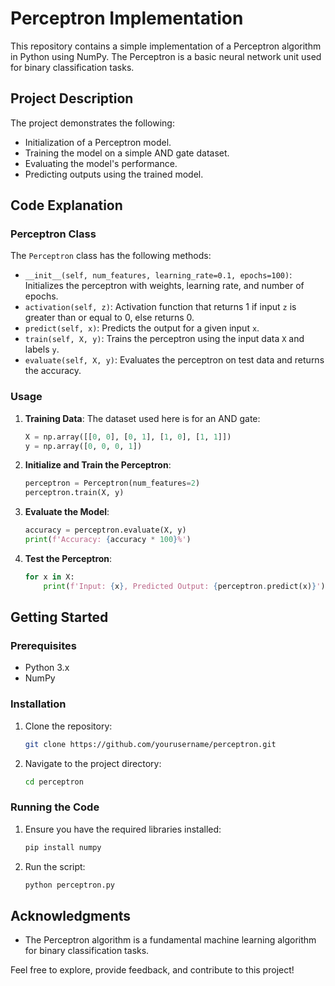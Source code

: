 # Perceptron Implementation

This repository contains a simple implementation of a Perceptron algorithm in Python using NumPy. The Perceptron is a basic neural network unit used for binary classification tasks.

## Project Description

The project demonstrates the following:

- Initialization of a Perceptron model.
- Training the model on a simple AND gate dataset.
- Evaluating the model's performance.
- Predicting outputs using the trained model.

## Code Explanation

### Perceptron Class

The `Perceptron` class has the following methods:

- `__init__(self, num_features, learning_rate=0.1, epochs=100)`: Initializes the perceptron with weights, learning rate, and number of epochs.
- `activation(self, z)`: Activation function that returns 1 if input `z` is greater than or equal to 0, else returns 0.
- `predict(self, x)`: Predicts the output for a given input `x`.
- `train(self, X, y)`: Trains the perceptron using the input data `X` and labels `y`.
- `evaluate(self, X, y)`: Evaluates the perceptron on test data and returns the accuracy.

### Usage

1. **Training Data**: The dataset used here is for an AND gate:
    ```python
    X = np.array([[0, 0], [0, 1], [1, 0], [1, 1]])
    y = np.array([0, 0, 0, 1])
    ```

2. **Initialize and Train the Perceptron**:
    ```python
    perceptron = Perceptron(num_features=2)
    perceptron.train(X, y)
    ```

3. **Evaluate the Model**:
    ```python
    accuracy = perceptron.evaluate(X, y)
    print(f'Accuracy: {accuracy * 100}%')
    ```

4. **Test the Perceptron**:
    ```python
    for x in X:
        print(f'Input: {x}, Predicted Output: {perceptron.predict(x)}')
    ```

## Getting Started

### Prerequisites

- Python 3.x
- NumPy

### Installation

1. Clone the repository:
    ```sh
    git clone https://github.com/yourusername/perceptron.git
    ```
2. Navigate to the project directory:
    ```sh
    cd perceptron
    ```

### Running the Code

1. Ensure you have the required libraries installed:
    ```sh
    pip install numpy
    ```
2. Run the script:
    ```sh
    python perceptron.py
    ```

## Acknowledgments

- The Perceptron algorithm is a fundamental machine learning algorithm for binary classification tasks.

Feel free to explore, provide feedback, and contribute to this project!
